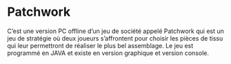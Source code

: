 # Patchwork

C’est une version PC offline d’un jeu de société appelé Patchwork qui est un jeu de stratégie où deux joueurs s’affrontent pour choisir les pièces de tissu qui leur permettront de réaliser le plus bel assemblage. Le jeu est programmé en JAVA et existe en version graphique et version console.
